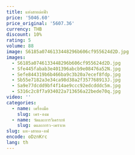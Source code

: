 ```yaml
---
title: แท่งสายล่อฟ้า
price: '5046.60'
price_original: '5607.36'
currency: THB
discount: 10%
rating: 5
volume: 88
image: S6185a0746133448296b606cf955624d2D.jpg
images:
  - S6185a0746133448296b606cf955624d2D.jpg
  - Sfe445fabab3e401396abcb9e08476a52N.jpg
  - Sefe844319b6b466ba9c3b20a7ecef8fdp.jpg
  - Sb55e7182a3e34ca98d38a2f357768913J.jpg
  - Sa9e77dcdd9bf4f14ae9ccc92edcdddc5m.jpg
  - S316c2c8f7a934022a713656a22bede70q.jpg
video: ''
categories:
  - name: เครื่องมือ
    slug: เคร-องม
  - name: วัดและการวิเคราะห์
    slug: ดและการว-เคราะห
slug: แท-งสายล-อฟ
encode: oDznKrc
lang: th
---
```

  